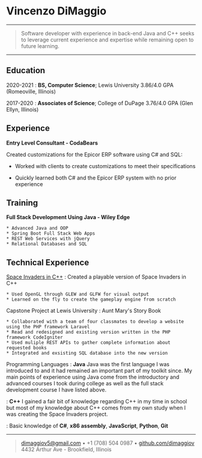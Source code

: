 
Vincenzo DiMaggio
============

----

> Software developer with experience in back-end Java and C++ seeks to 
> leverage current experience and expertise while remaining open to future learning.  

----

Education
---------

2020-2021 
:   **BS, Computer Science**; Lewis University  3.86/4.0 GPA  (Romeoville, Illinois) 

2017-2020
:   **Associates of Science**; College of DuPage  3.76/4.0 GPA  (Glen Ellyn, Illinois) 

Experience
----------

**Entry Level Consultant - CodaBears**

Created customizations for the Epicor ERP software using C# and SQL:

* Worked with clients to create customizations to meet their specifications

* Quickly learned both C# and the Epicor ERP system with no prior experience

Training
--------

**Full Stack Development Using Java - Wiley Edge**

    * Advanced Java and OOP
    * Spring Boot Full Stack Web Apps 
    * REST Web Services with jQuery
    * Relational Databases and SQL

Technical Experience
--------------------

[Space Invaders in C++](https://github.com/dimaggiov/SpaceInvaders)
:   Created a playable version of Space Invaders in C++

    * Used OpenGL through GLEW and GLFW for visual output 
    * Learned on the fly to create the gameplay engine from scratch

Capstone Project at Lewis University
:   Aunt Mary's Story Book

    * Collaborated with a team of four classmates to develop a website using the PHP framework Laravel
    * Read and redesigned and existing version written in the PHP framework CodeIgniter
    * Used muliple REST APIs to gather complete information about requested books    
    * Integrated and exsisting SQL database into the new version

Programming Languages
:   **Java** Java was the first language I was introduced to and it had remained
    an important part of my toolkit since. My main points of experience using Java
    come from the introductory and advanced courses I took during college as well as
    the full stack development course I have listed above.

:   **C++** I gained a fair bit of knowledge regarding C++ in my time in school
    but most of my knowledge about C++ comes from my own study when I was creating the 
    Space Invaders project.

:   Basic knowledge of **C#**, **x86 assembly**, **JavaScript**, **Python**, **Git**

----

> <dimaggiov5@gmail.com> • +1 (708) 504 0987 • [github.com/dimaggiov](https://github.com/dimaggiov)\
> 4432 Arthur Ave - Brookfield, Illinois
